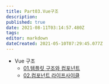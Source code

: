 ```yaml
---
title: Part03.Vue구조
description: 
published: true
date: 2021-08-11T03:14:57.480Z
tags: 
editor: markdown
dateCreated: 2021-05-10T07:29:45.077Z
---
```


- Vue 구조
	- [01.템플릿 구조와 컴포넌트](http://35.247.115.28/ko/VueJS/Part03/01)
  - [02.컴포넌트 라이프사이클](http://35.247.115.28/ko/VueJS/Part03/02)